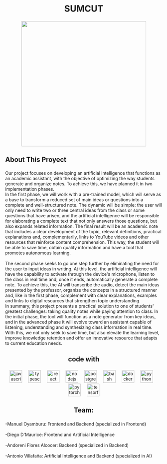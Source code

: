 <h1 align="center">SUMCUT</h1>

###

<div align="center">
  <img height="400" src="https://media2.giphy.com/media/v1.Y2lkPTc5MGI3NjExM2c4aW1yM200dmU4YWtvdWxpZjczZWF0dmd6emFxMnI5ZWFhMmJtOSZlcD12MV9pbnRlcm5hbF9naWZfYnlfaWQmY3Q9Zw/LNiNkrJKhUaA6BaI2O/giphy.gif"  />
</div>

###

<p align="left"></p>

###

<h2 align="left">About This Proyect</h2>

###

<p align="left">Our project focuses on developing an artificial intelligence that functions as an academic assistant, with the objective of optimizing the way students generate and organize notes. To achieve this, we have planned it in two implementation phases.<br>In the first phase, we will work with a pre-trained model, which will serve as a base to transform a reduced set of main ideas or questions into a complete and well-structured note. The dynamic will be simple: the user will only need to write two or three central ideas from the class or some questions that have arisen, and the artificial intelligence will be responsible for elaborating a complete text that not only answers those questions, but also expands related information. The final result will be an academic note that includes a clear development of the topic, relevant definitions, practical explanations and, complementarily, links to YouTube videos and other resources that reinforce content comprehension. This way, the student will be able to save time, obtain quality information and have a tool that promotes autonomous learning.<br><br>The second phase seeks to go one step further by eliminating the need for the user to input ideas in writing. At this level, the artificial intelligence will have the capability to activate through the device's microphone, listen to the class in real time and, once it ends, automatically generate a complete note. To achieve this, the AI will transcribe the audio, detect the main ideas presented by the professor, organize the concepts in a structured manner and, like in the first phase, complement with clear explanations, examples and links to digital resources that strengthen topic understanding.<br>In summary, this project presents a practical solution to one of students' greatest challenges: taking quality notes while paying attention to class. In the initial phase, the tool will function as a note generator from key ideas, and in the advanced phase it will evolve toward an assistant capable of listening, understanding and synthesizing class information in real time. With this, we not only seek to save time, but also elevate the learning level, improve knowledge retention and offer an innovative resource that adapts to current education needs.</p>

###

<h2 align="center">code with</h2>

###

<div align="center">
  <img src="https://cdn.jsdelivr.net/gh/devicons/devicon/icons/javascript/javascript-original.svg" height="40" alt="javascript logo"  />
  <img width="12" />
  <img src="https://cdn.jsdelivr.net/gh/devicons/devicon/icons/typescript/typescript-original.svg" height="40" alt="typescript logo"  />
  <img width="12" />
  <img src="https://cdn.jsdelivr.net/gh/devicons/devicon/icons/react/react-original.svg" height="40" alt="react logo"  />
  <img width="12" />
  <img src="https://cdn.jsdelivr.net/gh/devicons/devicon/icons/nodejs/nodejs-original.svg" height="40" alt="nodejs logo"  />
  <img width="12" />
  <img src="https://cdn.jsdelivr.net/gh/devicons/devicon/icons/postgresql/postgresql-original.svg" height="40" alt="postgresql logo"  />
  <img width="12" />
  <img src="https://cdn.jsdelivr.net/gh/devicons/devicon/icons/bash/bash-original.svg" height="40" alt="bash logo"  />
  <img width="12" />
  <img src="https://cdn.jsdelivr.net/gh/devicons/devicon/icons/docker/docker-original.svg" height="40" alt="docker logo"  />
  <img width="12" />
  <img src="https://cdn.jsdelivr.net/gh/devicons/devicon/icons/python/python-original.svg" height="40" alt="python logo"  />
  <img width="12" />
  <img src="https://cdn.jsdelivr.net/gh/devicons/devicon/icons/pytorch/pytorch-original.svg" height="40" alt="pytorch logo"  />
  <img width="12" />
  <img src="https://cdn.jsdelivr.net/gh/devicons/devicon/icons/tensorflow/tensorflow-original.svg" height="40" alt="tensorflow logo"  />
</div>

###

<h2 align="center">Team:</h2>

###

<p align="left">-Manuel Oyamburu: Frontend and Backend (specialized in Frontend)<br><br>-Diego D'Maurice: Frontend and Artificial Intelligence<br><br>-Andoreni Flores Alcocer: Backend (specialized in Backend)<br><br>-Antonio Villafaña: Artificial Intelligence and Backend (specialized in AI)</p>

###